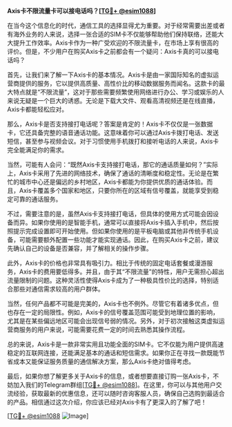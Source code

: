 **Axis卡不限流量卡可以接电话吗？[[TG💪+ @esim1088](https://t.me/s/esim1088)]**

在当今这个信息化的时代，通信工具的选择显得尤为重要。对于经常需要出差或者有海外业务的人来说，选择一张合适的SIM卡不仅能够帮助他们保持联络，还能大大提升工作效率。Axis卡作为一种广受欢迎的不限流量卡，在市场上享有很高的评价。但是，不少用户在购买Axis卡之前都会有一个疑问：Axis卡真的可以接电话吗？

首先，让我们来了解一下Axis卡的基本情况。Axis卡是由一家国际知名的虚拟运营商提供的服务，它以提供高质量、高性价比的移动数据服务而闻名。这款卡的最大特点就是“不限流量”，这对于那些需要频繁使用网络进行办公、学习或娱乐的人来说无疑是一个巨大的诱惑。无论是下载大文件、观看高清视频还是在线直播，Axis卡都能轻松应对。

那么，Axis卡是否支持接打电话呢？答案是肯定的！Axis卡不仅仅是一张数据卡，它还具备完整的语音通话功能。这意味着你可以通过Axis卡拨打电话、发送短信，甚至参与视频会议。对于习惯使用手机拨打和接听电话的人来说，Axis卡完全能满足你的需求。

当然，可能有人会问：“既然Axis卡支持接打电话，那它的通话质量如何？”实际上，Axis卡采用了先进的网络技术，确保了通话的清晰度和稳定性。无论是在繁忙的城市中心还是偏远的乡村地区，Axis卡都能为你提供优质的通话体验。而且，Axis卡覆盖多个国家和地区，只要你所在的区域有信号覆盖，就能享受到稳定可靠的通话服务。

不过，需要注意的是，虽然Axis卡支持接打电话，但具体的使用方式可能会因设备而异。如果你使用的是智能手机，通常可以直接将Axis卡插入手机中，然后按照提示完成设置即可开始使用。但如果你使用的是平板电脑或其他非传统手机设备，可能需要额外配置一些功能才能实现通话。因此，在购买Axis卡之前，建议先确认自己的设备是否兼容，并了解相关的操作步骤。

此外，Axis卡的价格也非常具有吸引力。相比于传统的固定电话套餐或漫游服务，Axis卡的费用要低得多。并且，由于其“不限流量”的特性，用户无需担心超出流量限制的问题。这种灵活性使得Axis卡成为了一种极具性价比的选择，特别适合那些对通信需求较高的用户群体。

当然，任何产品都不可能是完美的，Axis卡也不例外。尽管它有着诸多优点，但也存在一定的局限性。例如，Axis卡的信号覆盖范围可能受到地理位置的影响，尤其是在某些偏远地区可能会出现信号弱的情况。另外，对于初次接触这类虚拟运营商服务的用户来说，可能需要花费一定的时间去熟悉其操作流程。

总的来说，Axis卡是一款非常实用且功能全面的SIM卡。它不仅能为用户提供高速稳定的互联网连接，还能满足基本的通话和短信需求。如果你正在寻找一款既能节省成本又能保证服务质量的通信解决方案，那么Axis卡绝对值得考虑。

最后，如果你想了解更多关于Axis卡的信息，或者想要直接订购一张Axis卡，不妨加入我们的Telegram群组[[TG💪+ @esim1088](https://t.me/s/esim1088)]。在这里，你可以与其他用户交流经验，获取最新的优惠信息，还可以随时咨询客服人员，确保自己选购到最适合的产品。相信通过这次介绍，你应该已经对Axis卡有了更深入的了解了吧！

[[TG💪+ @esim1088](https://t.me/s/esim1088) ![Image](https://i.postimg.cc/4NQfJmqS/Snipaste-2025-05-13-00-14-12.png)]